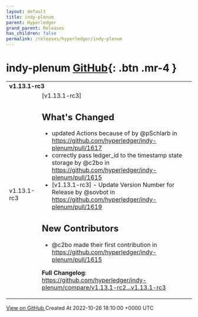 ```yaml
---
layout: default
title: indy-plenum
parent: Hyperledger
grand_parent: Releases
has_children: false
permalink: /releases/hyperledger/indy-plenum
---
```


# indy-plenum <span class="fs-3 right-align">[GitHub](https://github.com/hyperledger/indy-plenum){: .btn .mr-4 }</span>


<div>
    <table>
        <tr>
            <td colspan="2">
                <b>
                    v1.13.1-rc3
                </b>
            </td>
        </tr>
        <tr>
            <td>
                <span class="chip">
                    v1.13.1-rc3
                </span>
            </td>
            <td>
                [v1.13.1-rc3] 

## What's Changed
* updated Actions because of by @pSchlarb in https://github.com/hyperledger/indy-plenum/pull/1617
* correctly pass ledger_id to the timestamp state storage by @c2bo in https://github.com/hyperledger/indy-plenum/pull/1615
* [v1.13.1-rc3] - Update Version Number for Release by @sovbot in https://github.com/hyperledger/indy-plenum/pull/1619

## New Contributors
* @c2bo made their first contribution in https://github.com/hyperledger/indy-plenum/pull/1615

**Full Changelog**: https://github.com/hyperledger/indy-plenum/compare/v1.13.1-rc2...v1.13.1-rc3
            </td>
        </tr>
    </table>
    <a href="https://github.com/hyperledger/indy-plenum/releases/tag/v1.13.1-rc3" class=".btn">
        View on GitHub
    </a>
    <span class="right-align">
        Created At 2022-10-26 18:10:00 +0000 UTC
    </span>
</div>


